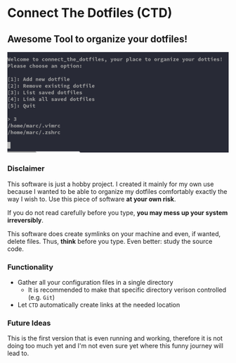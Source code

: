 # Connect The Dotfiles (CTD)

## Awesome Tool to organize your dotfiles!

<div align="center">
<img src="https://github.com/Smarcy/connect_the_dotfiles/blob/master/assets/introMenu.png">
</div>

### Disclaimer

This software is just a hobby project. I created it mainly for my own use because
I wanted to be able to organize my dotfiles comfortably exactly the way I wish to.
Use this piece of software **at your own risk**.

If you do not read carefully before you type, **you may mess up your system irreversibly**.

This software does create symlinks on your machine and even, if wanted, delete files.
Thus, **think** before you type. Even better: study the source code.

### Functionality

- Gather all your configuration files in a single directory
  - It is recommended to make that specific directory verison controlled (e.g. `Git`)
- Let `CTD` automatically create links at the needed location

### Future Ideas

This is the first version that is even running and working,
therefore it is not doing too much yet and I'm not even sure yet where this
funny journey will lead to.
